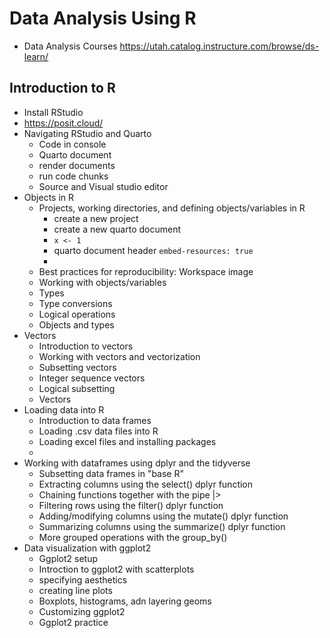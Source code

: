 # Data Analysis Using R

* Data Analysis Courses https://utah.catalog.instructure.com/browse/ds-learn/

## Introduction to R

* Install RStudio
* https://posit.cloud/
* Navigating RStudio and Quarto
  * Code in console
  * Quarto document
  * render documents
  * run code chunks
  * Source and Visual studio editor
* Objects in R
  * Projects, working directories, and defining objects/variables in R
    * create a new project
    * create a new quarto document
    * `x <- 1`
    * quarto document header `embed-resources: true`
    * 
  * Best practices for reproducibility: Workspace image
  * Working with objects/variables
  * Types
  * Type conversions
  * Logical operations
  * Objects and types
* Vectors
  * Introduction to vectors
  * Working with vectors and vectorization
  * Subsetting vectors
  * Integer sequence vectors
  * Logical subsetting
  * Vectors
* Loading data into R
  * Introduction to data frames
  * Loading .csv data files into R
  * Loading excel files and installing packages
  * 
* Working with dataframes using dplyr and the tidyverse
  * Subsetting data frames in "base R"
  * Extracting columns using the select() dplyr function
  * Chaining functions together with the pipe |>
  * Filtering rows using the filter() dplyr function
  * Adding/modifying columns using the mutate() dplyr function
  * Summarizing columns using the summarize() dplyr function
  * More grouped operations with the group_by() 
* Data visualization with ggplot2
  * Ggplot2 setup
  * Introction to ggplot2 with scatterplots
  * specifying aesthetics
  * creating line plots
  * Boxplots, histograms, adn layering geoms
  * Customizing ggplot2
  * Ggplot2 practice
